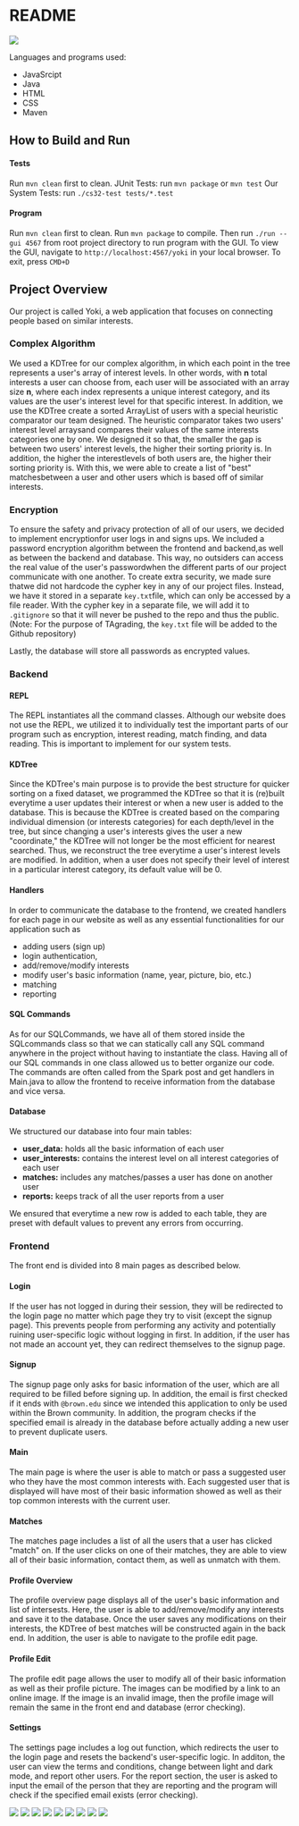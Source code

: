 # README

![](yellowLogo.png)

Languages and programs used:
- JavaSrcipt 
- Java
- HTML 
- CSS 
- Maven

## How to Build and Run

#### Tests
Run `mvn clean` first to clean. 
JUnit Tests: run `mvn package` or  `mvn test`
Our System Tests: run `./cs32-test tests/*.test` 

#### Program
Run `mvn clean` first to clean. 
Run `mvn package` to compile.
Then run `./run --gui 4567` from root project directory to run program with the GUI.
To view the GUI, navigate to `http://localhost:4567/yoki` in your local browser.
To exit, press `CMD+D`

## Project Overview
Our project is called Yoki, a web application that focuses on connecting people based on similar interests. 

### Complex Algorithm
We used a KDTree for our complex algorithm, in which each point in the tree represents a user's array of interest levels. In other words, with **n** total interests a user can choose from, each user will be associated with an array size **n**, where each index represents a unique interest category, and its values are the user's interest level for that specific interest. In addition, we use the KDTree create a sorted ArrayList of users with a special heuristic comparator our team designed. The heuristic comparator takes two users' interest level arraysand compares their values of the same interests categories one by one. We designed it so that, the smaller the gap is between two users' interest levels, the higher their sorting priority is. In addition, the higher the interestlevels of both users are, the higher their sorting priority is. With this, we were able to create a list of "best" matchesbetween a user and other users which is based off of similar interests. 

### Encryption
To ensure the safety and privacy protection of all of our users, we decided to implement encryptionfor user logs in and signs ups. We included a password encryption algorithm between the frontend and backend,as well as between the backend and database. This way, no outsiders can access the real value of the user's passwordwhen the different parts of our project communicate with one another. To create extra security, we made sure thatwe did not hardcode the cypher key in any of our project files. Instead, we have it stored in a separate `key.txt`file, which can only be accessed by a file reader. With the cypher key in a separate file, we will add it to `.gitignore` so that it will never be pushed to the repo and thus the public. (Note: For the purpose of TAgrading, the `key.txt` file will be added to the Github repository)

Lastly, the database will store all passwords as encrypted values. 

### Backend
#### REPL
The REPL instantiates all the command classes. Although our website does not use the REPL, we utilized it to individually test the important parts of our program such as encryption, interest reading, match finding, and data reading. This is important to implement for our system tests.
#### KDTree
Since the KDTree's main purpose is to provide the best structure for quicker sorting on a fixed dataset, we programmed the KDTree so that it is (re)built everytime a user updates their interest or when a new user is added to the database. This is because the KDTree is created based on the comparing individual dimension (or interests categories) for each depth/level in the tree, but since changing a user's interests gives the user a new "coordinate," the KDTree will not longer be the most efficient for nearest searched. Thus, we reconstruct the tree everytime a user's interest levels are modified. In addition, when a user does not specify their level of interest in a particular interest category, its default value will be 0.
#### Handlers
In order to communicate the database to the frontend, we created handlers for each page in our website as well as any essential functionalities for our application such as
- adding users (sign up)
- login authentication,
- add/remove/modify interests
- modify user's basic information (name, year, picture, bio, etc.)
- matching
- reporting
#### SQL Commands
As for our SQLCommands, we have all of them stored inside the SQLcommands class so that we can statically call any SQL command anywhere in the project without having to instantiate the class. Having all of our SQL commands in one class allowed us to better organize our code. The commands are often called from the Spark post and get handlers in Main.java to allow the frontend to receive information from the database and vice versa.

#### Database
We structured our database into four main tables:
- **user_data:** holds all the basic information of each user
- **user_interests:** contains the interest level on all interest categories of each user  
- **matches:** includes any matches/passes a user has done on another user
- **reports:** keeps track of all the user reports from a user  

We ensured that everytime a new row is added to each table, they are preset with default values to prevent any errors from occurring.

### Frontend
The front end is divided into 8 main pages as described below.

#### Login
If the user has not logged in during their session, they will be redirected to the login page no matter which page they try to visit (except the signup page). This prevents people from performing any  activity and potentially ruining user-specific logic without logging in first. In addition, if the user has not made an account yet, they can redirect themselves to the signup page.

#### Signup
The signup page only asks for basic information of the user, which are all required to be filled before signing up. In addition, the email is first checked if it ends with `@brown.edu` since we intended this application to only be used within the Brown community. In addition, the program checks if the specified email is already in the database before actually adding a new user to prevent duplicate users.

#### Main
The main page is where the user is able to match or pass a suggested user who they have the most common interests with. Each suggested user that is displayed will have most of their basic information showed as well as their top common interests with the current user.

#### Matches
The matches page includes a list of all the users that a user has clicked "match" on. If the user clicks on one of their matches, they are able to view all of their basic information, contact them, as well as unmatch with them. 

#### Profile Overview
The profile overview page displays all of the user's basic information and list of intersests. Here, the user is able to add/remove/modify any interests and save it to the database. Once the user saves any modifications on their interests, the KDTree of best matches will be constructed again in the back end. In addition, the user is able to navigate to the profile edit page.

#### Profile Edit
The profile edit page allows the user to modify all of their basic information as well as their profile picture. The images can be modified by a link to an online image. If the image is an invalid image, then the profile image will remain the same in the front end and database (error checking).

#### Settings
The settings page includes a log out function, which redirects the user to the login page and resets the backend's  user-specific logic. In additon, the user can view the terms and conditions, change between light and dark mode, and report other users. For the report section, the user is asked to input the email of the person that they are reporting and the program will check if the specified email exists (error checking).


![](https://github.com/AlexKaiLe/Yoki/blob/master/gifs/1_match.gif)
![](https://github.com/AlexKaiLe/Yoki/blob/master/gifs/2_unmatch.gif)
![](https://github.com/AlexKaiLe/Yoki/blob/master/gifs/3_interests.gif)
![](https://github.com/AlexKaiLe/Yoki/blob/master/gifs/4_new_match.gif)
![](https://github.com/AlexKaiLe/Yoki/blob/master/gifs/5_update.gif)
![](https://github.com/AlexKaiLe/Yoki/blob/master/gifs/6_drawing.gif)
![](https://github.com/AlexKaiLe/Yoki/blob/master/gifs/7_settings.gif)
![](https://github.com/AlexKaiLe/Yoki/blob/master/gifs/8_report.gif)
![](https://github.com/AlexKaiLe/Yoki/blob/master/gifs/9_login.gif)